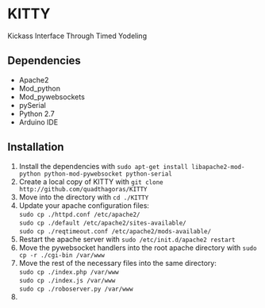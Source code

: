 KITTY
=====
Kickass Interface Through Timed Yodeling

Dependencies
------------

* Apache2
* Mod_python
* Mod_pywebsockets
* pySerial
* Python 2.7
* Arduino IDE

Installation
------------

1. Install the dependencies with `sudo apt-get install libapache2-mod-python python-mod-pywebsocket python-serial`
2. Create a local copy of KITTY with `git clone http://github.com/quadthagoras/KITTY`
3. Move into the directory with `cd ./KITTY`
4. Update your apache configuration files:  
`sudo cp ./httpd.conf /etc/apache2/`  
`sudo cp ./default /etc/apache2/sites-available/`  
`sudo cp ./reqtimeout.conf /etc/apache2/mods-available/`
5. Restart the apache server with `sudo /etc/init.d/apache2 restart`
6. Move the pywebsocket handlers into the root apache directory with `sudo cp -r ./cgi-bin /var/www`
7. Move the rest of the necessary files into the same directory:  
`sudo cp ./index.php /var/www`  
`sudo cp ./index.js /var/www`  
`sudo cp ./roboserver.py /var/www`
8. 
